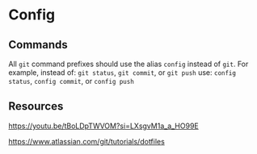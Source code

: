 # Config
## Commands
All `git` command prefixes should use the alias `config` instead of `git`.
For example, instead of:
`git status`, `git commit`, or `git push`
use:
`config status`, `config commit`, or `config push`
## Resources
https://youtu.be/tBoLDpTWVOM?si=LXsgvM1a_a_HO99E

https://www.atlassian.com/git/tutorials/dotfiles
